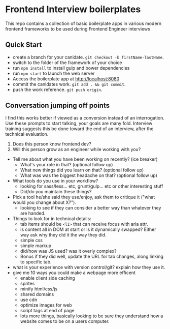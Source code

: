 # Frontend Interview boilerplates

This repo contains a collection of basic boilerplate apps in various modern frontend frameworks to be used during Frontend Engineer interviews

## Quick Start
* create a branch for your canidate. `git checkout -b firstName-lastName`.
* switch to the folder of the framework of your choice
* run ```npm install``` to install gulp and bower dependencies
* run ```npm start``` to launch the web server
* Access the boilerplate app at [http://localhost:8080](http://localhost:8080)
* commit the canidates work. `git add . && git commit`.
* push the work reference. `git push origin`.

## Conversation jumping off points

I find this works better if viewed as a conversion instead of an interrogation. Use these prompts to start talking, your goals are many fold. Interview training suggests this be done toward the end of an interview, after the technical evaluation.

1. Does this person know frontend dev?
2. Will this person grow as an engineer while working with you?

* Tell me about what you have been working on recently? (ice breaker)
  * What's your role in that? (optional follow up)
  * What new things did you learn on that? (optional follow up)
  * What was was the biggest headache on that? (optional follow up)
* What tools do you use in your workflow?
  * looking for sass/less... etc, grunt/gulp... etc or other interesting stuff
  * Did/do you maintain these things?
* Pick a tool he/she said they use/enjoy, ask them to critique it ("what would you change about X?").
  * looking to see if they can consider a better way than whatever they are handed.
* Things to look for in technical details:
  * tab items should be ```<li>``` that can receive focus with aria attr.
  * is content all in DOM at start or is it dynamically swapped? Either way ask why they did it the way they did.
  * simple css
  * simple markup
  * did/how was JS used? was it overly complex?
  * Bonus if they did well, update the URL for tab changes, along linking to specific tab.
* what is your experience with version control/git? explain how they use it.
* give me 10 ways you could make a webpage more efficent
  * enable client side caching
  * sprites
  * minify html/css/js
  * shared domains
  * use cdn
  * optimize images for web
  * script tags at end of page
  * lots more things, basically looking to be sure they understand how a website comes to be on a users computer.
